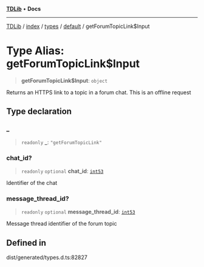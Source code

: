 [**TDLib**](../../../../../../README.md) • **Docs**

***

[TDLib](../../../../../../modules.md) / [index](../../../../../README.md) / [types](../../../README.md) / [default](../README.md) / getForumTopicLink$Input

# Type Alias: getForumTopicLink$Input

> **getForumTopicLink$Input**: `object`

Returns an HTTPS link to a topic in a forum chat. This is an offline request

## Type declaration

### \_

> `readonly` **\_**: `"getForumTopicLink"`

### chat\_id?

> `readonly` `optional` **chat\_id**: [`int53`](int53.md)

Identifier of the chat

### message\_thread\_id?

> `readonly` `optional` **message\_thread\_id**: [`int53`](int53.md)

Message thread identifier of the forum topic

## Defined in

dist/generated/types.d.ts:82827
